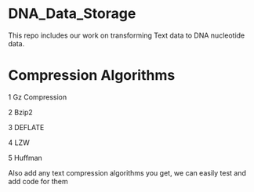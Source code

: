# DNA_Data_Storage
This repo includes our work on transforming Text data to DNA nucleotide data.
# Compression Algorithms

1 Gz Compression

2 Bzip2 

3 DEFLATE 

4 LZW 

5 Huffman 

Also add any text compression algorithms you get, we can easily test and add code for them
